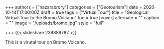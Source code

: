 +++
authors = ["nazarabrory"]
categories = ["Geotourism"]
date = 2020-10-14T17:00:00Z
draft = true
tags = ["Virtual Tour"]
title = "Geological Virtual Tour to the Bromo Volcano"
toc = true
[cover]
alternate = ""
caption = ""
image = "/uploads/bromo.jpg"
style = "full"

+++
    {{< slideshare 238889787 >}}

This is a virutal tour on Bromo Volcano.
